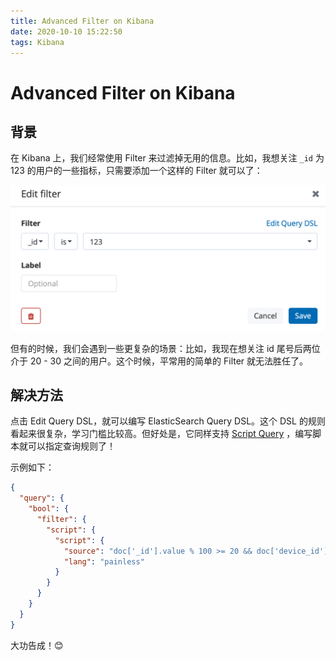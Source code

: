 ```yaml
---
title: Advanced Filter on Kibana
date: 2020-10-10 15:22:50
tags: Kibana
---
```


# Advanced Filter on Kibana

## 背景

在 Kibana 上，我们经常使用 Filter 来过滤掉无用的信息。比如，我想关注 `_id` 为 123 的用户的一些指标，只需要添加一个这样的 Filter 就可以了：

![normal_filter](/img/elasticsearch-filter/normal_filter.png)

但有的时候，我们会遇到一些更复杂的场景：比如，我现在想关注 id 尾号后两位介于 20 - 30 之间的用户。这个时候，平常用的简单的 Filter 就无法胜任了。

## 解决方法

点击 Edit Query DSL，就可以编写 ElasticSearch Query DSL。这个 DSL 的规则看起来很复杂，学习门槛比较高。但好处是，它同样支持 [Script Query](https://www.elastic.co/guide/en/elasticsearch/reference/6.7/query-dsl-script-query.html) ，编写脚本就可以指定查询规则了！

示例如下：

```json
{
  "query": {
    "bool": {
      "filter": {
        "script": {
          "script": {
            "source": "doc['_id'].value % 100 >= 20 && doc['device_id'].value % 100 <= 30",
            "lang": "painless"
          }
        }
      }
    }
  }
}
```

大功告成！😊

